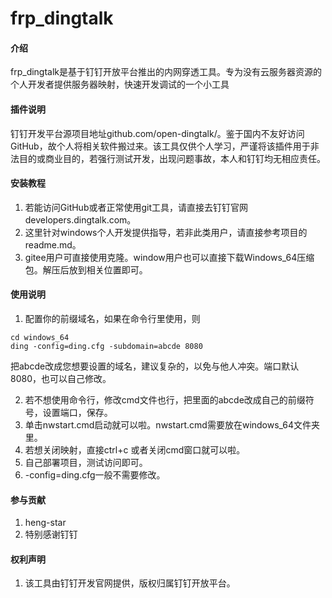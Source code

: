 # frp_dingtalk

#### 介绍

frp_dingtalk是基于钉钉开放平台推出的内网穿透工具。专为没有云服务器资源的个人开发者提供服务器映射，快速开发调试的一个小工具


#### 插件说明
  钉钉开发平台源项目地址github.com/open-dingtalk/。鉴于国内不友好访问GitHub，故个人将相关软件搬过来。该工具仅供个人学习，严谨将该插件用于非法目的或商业目的，若强行测试开发，出现问题事故，本人和钉钉均无相应责任。

#### 安装教程

1.  若能访问GitHub或者正常使用git工具，请直接去钉钉官网developers.dingtalk.com。
2.  这里针对windows个人开发提供指导，若非此类用户，请直接参考项目的readme.md。
3.  gitee用户可直接使用克隆。window用户也可以直接下载Windows_64压缩包。解压后放到相关位置即可。

#### 使用说明

1.  配置你的前缀域名，如果在命令行里使用，则
```
cd windows_64
ding -config=ding.cfg -subdomain=abcde 8080
```
把abcde改成您想要设置的域名，建议复杂的，以免与他人冲突。端口默认8080，也可以自己修改。

2.  若不想使用命令行，修改cmd文件也行，把里面的abcde改成自己的前缀符号，设置端口，保存。
3.  单击nwstart.cmd启动就可以啦。nwstart.cmd需要放在windows_64文件夹里。
4.  若想关闭映射，直接ctrl+c 或者关闭cmd窗口就可以啦。
5.  自己部署项目，测试访问即可。
6.  -config=ding.cfg一般不需要修改。

#### 参与贡献

1.  heng-star
2.  特别感谢钉钉


#### 权利声明

1.  该工具由钉钉开发官网提供，版权归属钉钉开放平台。
